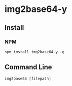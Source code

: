 # img2base64-y

## Install

### NPM
```
npm install img2base64-y -g
```

## Command Line

    img2base64 [filepath]
